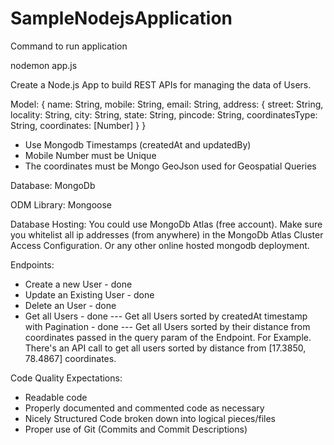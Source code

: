 # SampleNodejsApplication

Command to run application


nodemon app.js




Create a Node.js App to build REST APIs for managing the data of Users.

Model:
{ name: String, mobile: String, email: String, address: { street: String, locality: String, city: String, state: String, pincode: String, coordinatesType: String, coordinates: [Number] } }
- Use Mongodb Timestamps (createdAt and updatedBy)
- Mobile Number must be Unique
- The coordinates must be Mongo GeoJson used for Geospatial Queries

Database: MongoDb

ODM Library: Mongoose

Database Hosting: You could use MongoDb Atlas (free account). Make sure you whitelist all ip addresses (from anywhere) in the MongoDb Atlas Cluster Access Configuration. 
Or any other online hosted mongodb deployment.

Endpoints: 
- Create a new User  - done
- Update an Existing User - done
- Delete an User - done
- Get all Users  - done
--- Get all Users sorted by createdAt timestamp with Pagination - done
--- Get all Users sorted by their distance from coordinates passed in the query param of the Endpoint. 
For Example. There's an API call to get all users sorted by distance from [17.3850, 78.4867] coordinates.

Code Quality Expectations:
- Readable code
- Properly documented and commented code as necessary
- Nicely Structured Code broken down into logical pieces/files
- Proper use of Git (Commits and Commit Descriptions)
